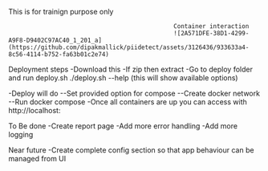 This is for trainign purpose only

                                                  Container interaction 
                                                  ![2A571DFE-38D1-4299-A9F8-D9402C97AC40_1_201_a](https://github.com/dipakmallick/piidetect/assets/3126436/933633a4-8c56-4114-b752-fa63b01c2e74)

Deployment steps 
-Download this 
-If zip then extract 
-Go to deploy folder and run deploy.sh 
./deploy.sh --help (this will show available options)

-Deploy will do 
--Set provided option for compose 
--Create docker network 
--Run docker compose 
-Once all containers are up you can access with http://localhost:<port>

To Be done 
-Create report page 
-Add more error handling 
-Add more logging

Near future 
-Create complete config section so that app behaviour can be managed from UI
